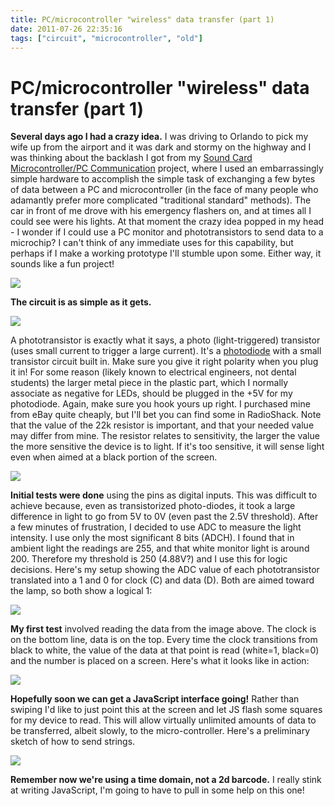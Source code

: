 ```yaml
---
title: PC/microcontroller "wireless" data transfer (part 1)
date: 2011-07-26 22:35:16
tags: ["circuit", "microcontroller", "old"]
---
```


# PC/microcontroller "wireless" data transfer (part 1)

__Several days ago I had a crazy idea.__ I was driving to Orlando to pick my wife up from the airport and it was dark and stormy on the highway and I was thinking about the backlash I got from my [Sound Card Microcontroller/PC Communication](http://www.swharden.com/blog/2011-07-09-sound-card-microcontrollerpc-communication/) project, where I used an embarrassingly simple hardware to accomplish the simple task of exchanging a few bytes of data between a PC and microcontroller (in the face of many people who adamantly prefer more complicated "traditional standard" methods). The car in front of me drove with his emergency flashers on, and at times all I could see were his lights. At that moment the crazy idea popped in my head - I wonder if I could use a PC monitor and phototransistors to send data to a microchip? I can't think of any immediate uses for this capability, but perhaps if I make a working prototype I'll stumble upon some. Either way, it sounds like a fun project!

<div class="text-center img-border">

[![](DSCN1652_thumb.jpg)](DSCN1652.jpg)

</div>

__The circuit is as simple as it gets.__ 

<div class="text-center">

[![](PHOTOTRANSISTOR-MICROCONTROLLER-CIRCUIT_thumb.jpg)](PHOTOTRANSISTOR-MICROCONTROLLER-CIRCUIT.png)

</div>

A phototransistor is exactly what it says, a photo (light-triggered) transistor (uses small current to trigger a large current). It's a [photodiode](http://en.wikipedia.org/wiki/Photodiode) with a small transistor circuit built in. Make sure you give it right polarity when you plug it in! For some reason (likely known to electrical engineers, not dental students) the larger metal piece in the plastic part, which I normally associate as negative for LEDs, should be plugged in the +5V for my photodiode. Again, make sure you hook yours up right. I purchased mine from eBay quite cheaply, but I'll bet you can find some in RadioShack.  Note that the value of the 22k resistor is important, and that your needed value may differ from mine. The resistor relates to sensitivity, the larger the value the more sensitive the device is to light. If it's too sensitive, it will sense light even when aimed at a black portion of the screen.


<div class="text-center">

[![](hardcode_thumb.jpg)](hardcode.jpg)

</div>

__Initial tests were done__ using the pins as digital inputs. This was difficult to achieve because, even as transistorized photo-diodes, it took a large difference in light to go from 5V to 0V (even past the 2.5V threshold). After a few minutes of frustration, I decided to use ADC to measure the light intensity. I use only the most significant 8 bits (ADCH). I found that in ambient light the readings are 255, and that white monitor light is around 200. Therefore my threshold is 250 (4.88V?) and I use this for logic decisions. Here's my setup showing the ADC value of each phototransistor translated into a 1 and 0 for clock (C) and data (D). Both are aimed toward the lamp, so both show a logical 1:

<div class="text-center img-border">

[![](DSCN1651_thumb.jpg)](DSCN1651.jpg)

</div>

__My first test__ involved reading the data from the image above. The clock is on the bottom line, data is on the top. Every time the clock transitions from black to white, the value of the data at that point is read (white=1, black=0) and the number is placed on a screen.  Here's what it looks like in action:

![](https://www.youtube.com/embed/lvVjsMMCx0U)

__Hopefully soon we can get a JavaScript interface going!__ Rather than swiping I'd like to just point this at the screen and let JS flash some squares for my device to read. This will allow virtually unlimited amounts of data to be transferred, albeit slowly, to the micro-controller. Here's a preliminary sketch of how to send strings.


<div class="text-center">

[![](string_thumb.jpg)](string.png)

</div>

__Remember now we're using a time domain, not a 2d barcode.__ I really stink at writing JavaScript, I'm going to have to pull in some help on this one!